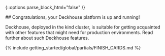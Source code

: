 <script type="text/javascript" src='{{ assets["getting-started.js"].digest_path }}'></script>
<script type="text/javascript" src='{{ assets["getting-started-finish.js"].digest_path }}'></script>
<script type="text/javascript" src='{{ assets["bcrypt.js"].digest_path }}'></script>

{::options parse_block_html="false" /}

<div markdown="1">
## Congratulations, your Deckhouse platform is up and running!

Deckhouse, deployed in the kind cluster, is suitable for getting acquainted with other features that might need for production environments.
Read further about such Deckhouse features.

{% include getting_started/global/partials/FINISH_CARDS.md %}
